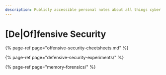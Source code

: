```yaml
---
description: Publicly accessible personal notes about all things cyber security.
---
```


# \[De\|Of\]fensive Security

{% page-ref page="offensive-security-cheetsheets.md" %}

{% page-ref page="defensive-security-experiments/" %}

{% page-ref page="memory-forensics/" %}



